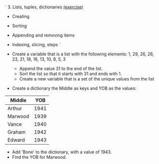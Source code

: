 `
3. Lists, tuples, dictionaries [(exercise)](exercises/3.md)
  * Creating
  * Sorting
  * Appending and removing items
  * Indexing, slicing, steps
`

* Create a variable that is a list with the following elements: 1, 29, 26, 26, 23, 21, 18, 16, 13, 10, 8, 5, 3
   * Append the value 31 to the end of the list.
   * Sort the list so that it starts with 31 and ends with 1.
   * Create a new variable that is a set of the unique values from the list
   
* Create a dictionary the Middle as keys and YOB as the values:

| Middle  | YOB |
|---------|-----|
|Arthur   | 1941|
|Marwood  | 1939|
|Vance    | 1940|
|Graham   | 1942|
|Edward   | 1943|

   * Add 'Bone' to the dictionary, with a value of 1943.
   * Find the YOB for Marwood.
